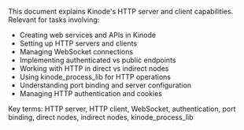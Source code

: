 This document explains Kinode's HTTP server and client capabilities. Relevant for tasks involving:
- Creating web services and APIs in Kinode
- Setting up HTTP servers and clients
- Managing WebSocket connections
- Implementing authenticated vs public endpoints
- Working with HTTP in direct vs indirect nodes
- Using kinode_process_lib for HTTP operations
- Understanding port binding and server configuration
- Managing HTTP authentication and cookies

Key terms: HTTP server, HTTP client, WebSocket, authentication, port binding, direct nodes, indirect nodes, kinode_process_lib